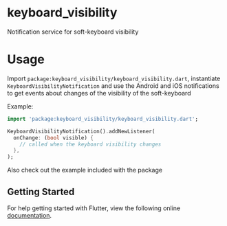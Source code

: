 # keyboard_visibility

Notification service for soft-keyboard visibility

# Usage

Import `package:keyboard_visibility/keyboard_visibility.dart`, instantiate `KeyboardVisibilityNotification`
and use the Android and iOS notifications to get events about changes of the visibility of the soft-keyboard

Example:

```dart
import 'package:keyboard_visibility/keyboard_visibility.dart';

KeyboardVisibilityNotification().addNewListener(
  onChange: (bool visible) {
    // called when the keyboard visibility changes
  },
);
```

Also check out the example included with the package

## Getting Started

For help getting started with Flutter, view the following online
[documentation](http://flutter.io/).